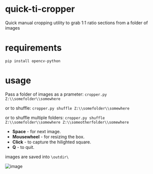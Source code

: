 # quick-ti-cropper
Quick manual cropping utility to grab 1:1 ratio sections from a folder of images

# requirements

`pip install opencv-python`

# usage

Pass a folder of images as a prameter:
`cropper.py Z:\\somefolder\\somewhere`

or to shuffle:
`cropper.py shuffle Z:\\somefolder\\somewhere`

or to shuffle multiple folders:
`cropper.py shuffle Z:\\somefolder\\somewhere Z:\\someotherfolder\\somewhere`

- **Space** - for next image.
- **Mousewheel** - for resizing the box.
- **Click** - to capture the hilighted square.
- **Q** - to quit.


images are saved into `\outdir\`

![image](https://user-images.githubusercontent.com/35278260/195849586-7ada7249-275f-4dd6-9069-5518bfab46ac.png)
